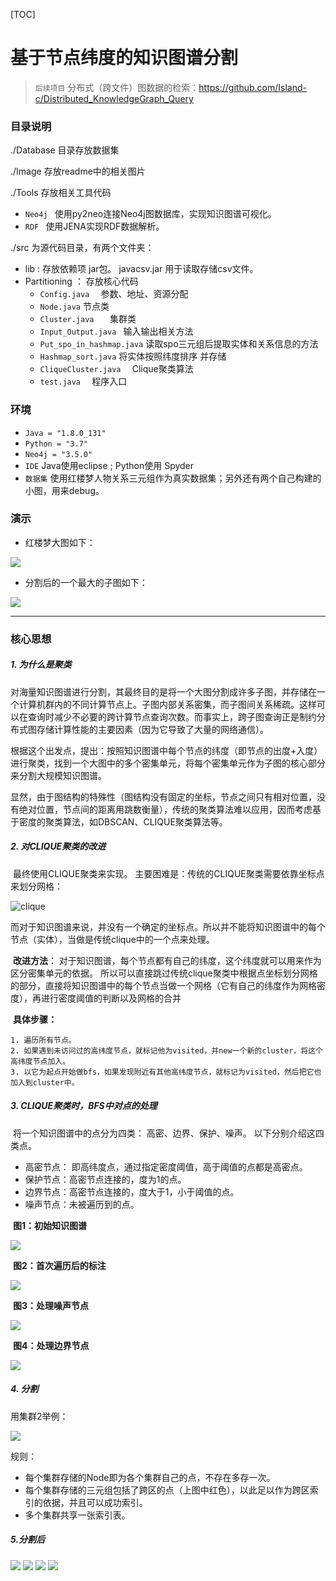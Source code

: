 [TOC]

# 基于节点纬度的知识图谱分割

> `后续项目` 分布式（跨文件）图数据的检索：<https://github.com/Island-c/Distributed_KnowledgeGraph_Query>

 ###  目录说明

./Database 目录存放数据集

./Image 存放readme中的相关图片

./Tools  存放相关工具代码

- `Neo4j ` 使用py2neo连接Neo4j图数据库，实现知识图谱可视化。
- `RDF ` 使用JENA实现RDF数据解析。

./src 为源代码目录，有两个文件夹：

- lib : 存放依赖项 jar包。 javacsv.jar 用于读取存储csv文件。
- Partitioning ： 存放核心代码
    - `Config.java  ` 参数、地址、资源分配
    - `Node.java`  节点类
    - `Cluster.java   ` 集群类
    - `Input_Output.java ` 输入输出相关方法
    - `Put_spo_in_hashmap.java` 读取spo三元组后提取实体和关系信息的方法
    - `Hashmap_sort.java`  将实体按照纬度排序 并存储
    - `CliqueCluster.java  ` Clique聚类算法
    - `test.java  ` 程序入口

### 环境

- `Java = "1.8.0_131"`
- `Python = "3.7"`
- `Neo4j = "3.5.0"`
- `IDE`   Java使用eclipse  ;  Python使用 Spyder
- `数据集`  使用红楼梦人物关系三元组作为真实数据集；另外还有两个自己构建的小图，用来debug。

### 演示

- 红楼梦大图如下：

![](./Image/red_building_all.jpg)

- 分割后的一个最大的子图如下： 

![](./Image/red_building_part1.jpg)



----------------------------------

### 核心思想

##### 1. 为什么是聚类

​	对海量知识图谱进行分割，其最终目的是将一个大图分割成许多子图，并存储在一个计算机群内的不同计算节点上。子图内部关系密集，而子图间关系稀疏。这样可以在查询时减少不必要的跨计算节点查询次数。而事实上，跨子图查询正是制约分布式图存储计算性能的主要因素（因为它导致了大量的网络通信）。

​	根据这个出发点，提出：按照知识图谱中每个节点的纬度（即节点的出度+入度）进行聚类，找到一个大图中的多个密集单元，将每个密集单元作为子图的核心部分来分割大规模知识图谱。

​	显然，由于图结构的特殊性（图结构没有固定的坐标，节点之间只有相对位置，没有绝对位置，节点间的距离用跳数衡量），传统的聚类算法难以应用，因而考虑基于密度的聚类算法，如DBSCAN、CLIQUE聚类算法等。



##### 2. 对CLIQUE聚类的改进

​	最终使用CLIQUE聚类来实现。 主要困难是：传统的CLIQUE聚类需要依靠坐标点来划分网格：

![clique](./Image/clique.jpg)

​	而对于知识图谱来说，并没有一个确定的坐标点。所以并不能将知识图谱中的每个节点（实体），当做是传统clique中的一个点来处理。

​	**改进方法**： 对于知识图谱，每个节点都有自己的纬度，这个纬度就可以用来作为区分密集单元的依据。 所以可以直接跳过传统clique聚类中根据点坐标划分网格的部分，直接将知识图谱中的每个节点当做一个网格（它有自己的纬度作为网格密度），再进行密度阈值的判断以及网格的合并

​	**具体步骤：**

 	1. 遍历所有节点。
 	2. 如果遇到未访问过的高纬度节点，就标记他为visited，并new一个新的cluster，将这个高纬度节点加入。
 	3. 以它为起点开始做bfs，如果发现附近有其他高纬度节点，就标记为visited，然后把它也加入到cluster中。



##### 3. CLIQUE聚类时，BFS中对点的处理

​	将一个知识图谱中的点分为四类： 高密、边界、保护、噪声。 以下分别介绍这四类点。

- 高密节点： 即高纬度点，通过指定密度阈值，高于阈值的点都是高密点。
- 保护节点：高密节点连接的，度为1的点。
- 边界节点：高密节点连接的，度大于1，小于阈值的点。
- 噪声节点：未被遍历到的点。



​	**图1：初始知识图谱**

![](./Image/nodetype_1.jpg)

​	**图2：首次遍历后的标注**

![](./Image/nodetype_2.jpg)

​	**图3：处理噪声节点**

![](./Image/nodetype_3.jpg)



​	**图4：处理边界节点**

![](./Image/nodetype_4.jpg)



##### 4. 分割

用集群2举例：

![](./Image/nodestore.jpg)

规则：

- 每个集群存储的Node即为各个集群自己的点，不存在多存一次。
- 每个集群存储的三元组包括了跨区的点（上图中红色），以此足以作为跨区索引的依据，并且可以成功索引。
- 多个集群共享一张索引表。



##### 5.分割后

![](./Image/cut1.jpg)
![](./Image/cut2.jpg)
![](./Image/cut3.jpg)
![](./Image/cut4.jpg)